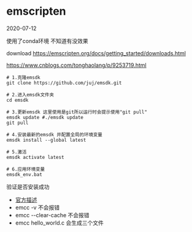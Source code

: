 # emscripten
2020-07-12

使用了conda环境 不知道有没效果

download https://emscripten.org/docs/getting_started/downloads.html

https://www.cnblogs.com/tonghaolang/p/9253719.html

```shell
# 1.克隆emsdk
git clone https://github.com/juj/emsdk.git

# 2.进入emsdk文件夹
cd emsdk

# 3.更新emsdk 这里使用是git所以运行时会提示使用"git pull"
emsdk update #./emsdk update
git pull

# 4.安装最新的emsdk 并配置全局的环境变量
emsdk install --global latest

# 5.激活
emsdk activate latest

# 6.应用环境变量
emsdk_env.bat
```

验证是否安装成功
- [官方描述](https://emscripten.org/docs/building_from_source/verify_emscripten_environment.html#verifying-the-emscripten-environment)
- emcc -v 不会报错
- emcc --clear-cache 不会报错
- emcc hello_world.c 会生成三个文件